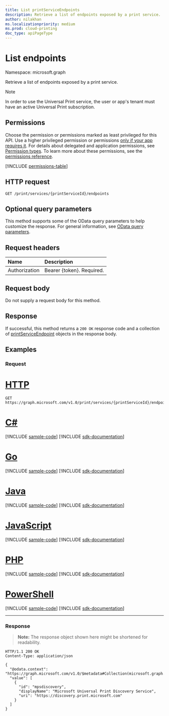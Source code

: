 ```yaml
---
title: List printServiceEndpoints
description: Retrieve a list of endpoints exposed by a print service.
author: nilakhan
ms.localizationpriority: medium
ms.prod: cloud-printing
doc_type: apiPageType
---
```


# List endpoints

Namespace: microsoft.graph

Retrieve a list of endpoints exposed by a print service.

> [!NOTE]
> In order to use the Universal Print service, the user or app's tenant must have an active Universal Print subscription.

## Permissions

Choose the permission or permissions marked as least privileged for this API. Use a higher privileged permission or permissions [only if your app requires it](/graph/permissions-overview#best-practices-for-using-microsoft-graph-permissions). For details about delegated and application permissions, see [Permission types](/graph/permissions-overview#permission-types). To learn more about these permissions, see the [permissions reference](/graph/permissions-reference).

<!-- { "blockType": "permissions", "name": "printservice_list_endpoints" } -->
[!INCLUDE [permissions-table](../includes/permissions/printservice-list-endpoints-permissions.md)]

## HTTP request

<!-- {
  "blockType": "ignored"
}
-->

``` http
GET /print/services/{printServiceId}/endpoints
```

## Optional query parameters

This method supports some of the OData query parameters to help customize the response. For general information, see [OData query parameters](/graph/query-parameters).

## Request headers

|Name|Description|
|:---|:---|
|Authorization|Bearer {token}. Required.|

## Request body

Do not supply a request body for this method.

## Response

If successful, this method returns a `200 OK` response code and a collection of [printServiceEndpoint](../resources/printserviceendpoint.md) objects in the response body.

## Examples

### Request

# [HTTP](#tab/http)
<!-- {
  "blockType": "request",
  "name": "list_printserviceendpoint"
}
-->
``` http
GET https://graph.microsoft.com/v1.0/print/services/{printServiceId}/endpoints
```

# [C#](#tab/csharp)
[!INCLUDE [sample-code](../includes/snippets/csharp/list-printserviceendpoint-csharp-snippets.md)]
[!INCLUDE [sdk-documentation](../includes/snippets/snippets-sdk-documentation-link.md)]

# [Go](#tab/go)
[!INCLUDE [sample-code](../includes/snippets/go/list-printserviceendpoint-go-snippets.md)]
[!INCLUDE [sdk-documentation](../includes/snippets/snippets-sdk-documentation-link.md)]

# [Java](#tab/java)
[!INCLUDE [sample-code](../includes/snippets/java/list-printserviceendpoint-java-snippets.md)]
[!INCLUDE [sdk-documentation](../includes/snippets/snippets-sdk-documentation-link.md)]

# [JavaScript](#tab/javascript)
[!INCLUDE [sample-code](../includes/snippets/javascript/list-printserviceendpoint-javascript-snippets.md)]
[!INCLUDE [sdk-documentation](../includes/snippets/snippets-sdk-documentation-link.md)]

# [PHP](#tab/php)
[!INCLUDE [sample-code](../includes/snippets/php/list-printserviceendpoint-php-snippets.md)]
[!INCLUDE [sdk-documentation](../includes/snippets/snippets-sdk-documentation-link.md)]

# [PowerShell](#tab/powershell)
[!INCLUDE [sample-code](../includes/snippets/powershell/list-printserviceendpoint-powershell-snippets.md)]
[!INCLUDE [sdk-documentation](../includes/snippets/snippets-sdk-documentation-link.md)]

---

### Response

> **Note:** The response object shown here might be shortened for readability.
<!-- {
  "blockType": "response",
  "truncated": true,
  "@odata.type": "Collection(microsoft.graph.printServiceEndpoint)"
}
-->

``` http
HTTP/1.1 200 OK
Content-Type: application/json

{
  "@odata.context": "https://graph.microsoft.com/v1.0/$metadata#Collection(microsoft.graph.printServiceEndpoint)",
  "value": [
    {
      "id": "mpsdiscovery",
      "displayName": "Microsoft Universal Print Discovery Service",
      "uri": "https://discovery.print.microsoft.com"
    }
  ]
}
```
